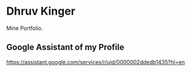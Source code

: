 # Dhruv Kinger 
Mine Portfolio.
## Google Assistant of my Profile
https://assistant.google.com/services/r/uid/0000002ddedb1435?hl=en
